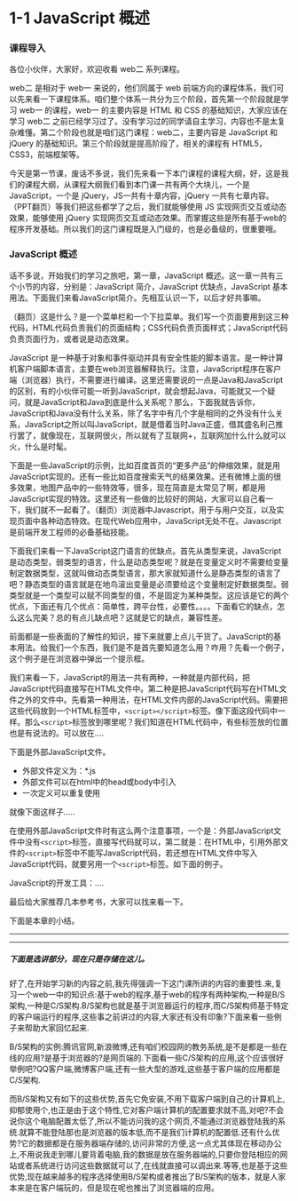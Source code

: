 # 1-1 JavaScript 概述

### 课程导入

各位小伙伴，大家好，欢迎收看 web二 系列课程。

web二 是相对于 web一 来说的，他们同属于 web 前端方向的课程体系，我们可以先来看一下课程体系。咱们整个体系一共分为三个阶段，首先第一个阶段就是学习 web一 的课程，web一 的主要内容是 HTML 和 CSS 的基础知识，大家应该在学习 web二 之前已经学习过了。没有学习过的同学请自主学习，内容也不是太复杂难懂。第二个阶段也就是咱们这门课程：web二，主要内容是 JavaScript 和 jQuery 的基础知识。第三个阶段就是提高阶段了，相关的课程有 HTML5，CSS3，前端框架等。

今天是第一节课，废话不多说，我们先来看一下本门课程的课程大纲，好，这是我们的课程大纲，从课程大纲我们看到本门课一共有两个大块儿，一个是 JavaScript，一个是 jQuery，JS一共有十章内容，jQuery 一共有七章内容。（PPT翻页）等我们把这些都学了之后，我们就能够使用 JS 实现网页交互或动态效果，能够使用 jQuery 实现网页交互或动态效果。而掌握这些是所有基于web的程序开发基础。所以我们的这门课程既是入门级的，也是必备级的，很重要哦。

### JavaScript 概述

话不多说，开始我们的学习之旅吧，第一章，JavaScript 概述。这一章一共有三个小节的内容，分别是：JavaScript 简介，JavaScript 优缺点，JavaScript 基本用法。下面我们来看JavaScript简介。先相互认识一下，以后才好共事嘛。

（翻页）这是什么？是一个菜单栏和一个下拉菜单。我们写一个页面要用到这三种代码，HTML代码负责我们的页面结构；CSS代码负责页面样式；JavaScript代码负责页面行为，或者说是动态效果。

JavaScript 是一种基于对象和事件驱动并具有安全性能的脚本语言。是一种计算机客户端脚本语言，主要在web浏览器解释执行。注意，JavaScript程序在客户端（浏览器）执行，不需要进行编译。这里还需要说的一点是Java和JavaScript的区别，有的小伙伴可能一听到JavaScript，就会想起Java，可能就又一个疑问，就是JavaScript和Java到底是什么关系呢？那么，下面我就告诉你，JavaScript和Java没有什么关系，除了名字中有几个字是相同的之外没有什么关系，JavaScript之所以叫JavaScript，就是借着当时Java正盛，借其盛名利己推行罢了，就像现在，互联网很火，所以就有了互联网+，互联网加什么什么就可以火，什么是时髦。

下面是一些JavaScript的示例，比如百度首页的“更多产品”的伸缩效果，就是用JavaScript实现的。还有一些比如百度搜索天气的结果效果。还有微博上面的很多效果，地图产品中的一些特效等，很多，现在简直是太常见了啊，都是用JavaScript实现的特效。这里还有一些做的比较好的网站，大家可以自己看一下，我们就不一起看了。（翻页）浏览器中Javascript，用于与用户交互，以及实现页面中各种动态特效。在现代Web应用中，JavaScript无处不在。Javascript是前端开发工程师的必备基础技能。

下面我们来看一下JavaScript这门语言的优缺点。首先从类型来说，JavaScript是动态类型，弱类型的语言，什么是动态类型呢？就是在变量定义时不需要给变量制定数据类型，这就叫做动态类型语言，那大家就知道什么是静态类型的语言了吧？静态类型的语言就是在地鸟滚出变量是必须要给这个变量制定好数据类型。弱类型就是一个类型可以赋不同类型的值，不是固定为某种类型。这应该是它的两个优点，下面还有几个优点：简单性，跨平台性，必要性。。。。下面看它的缺点，怎么这么完美？总的有点儿缺点吧？这就是它的缺点，兼容性差。

前面都是一些表面的了解性的知识，接下来就要上点儿干货了。JavaScript的基本用法。给我们一个东西，我们是不是首先要知道怎么用？咋用？先看一个例子，这个例子是在浏览器中弹出一个提示框。

我们来看一下，JavaScript的用法一共有两种，一种就是内部代码，把JavaScript代码直接写在HTML文件中。第二种是把JavaScript代码写在HTML文件之外的文件中。先看第一种用法，在HTML文件内部的JavaScript代码。需要把这些代码放到一个HTML标签中，`<script></script>`标签。像下面这段代码中一样。那么`<script>`标签放到哪里呢？我们知道在HTML代码中，有些标签放的位置也是有说法的。可以放在....

下面是外部JavaScript文件。

- 外部文件定义为：*.js
- 外部文件可以在html中的head或body中引入
- 一次定义可以重复使用

就像下面这样子.....

在使用外部JavaScript文件时有这么两个注意事项，一个是：外部JavaScript文件中没有`<script>`标签，直接写代码就可以，第二就是：在HTML中，引用外部文件的`<script>`标签中不能写JavaScript代码，若还想在HTML文件中写入JavaScript代码，就要另用一个`<script>`标签。如下面的例子。

JavaScript的开发工具：....

最后给大家推荐几本参考书，大家可以找来看一下。

下面是本章的小结。


***
***

##### 下面是选讲部分，现在只是存储在这儿。

好了,在开始学习新的内容之前,我先得强调一下这门课所讲的内容的重要性.来,复习一个web一中的知识点:基于web的程序,基于web的程序有两种架构,一种是B/S架构,一种是C/S架构.B/S架构也就是基于浏览器运行的程序,而C/S架构师基于特定的客户端运行的程序,这些事之前讲过的内容,大家还有没有印象?下面来看一些例子来帮助大家回忆起来.

B/S架构的实例:腾讯官网,新浪微博,还有咱们校园网的教务系统,是不是都是一些在线的应用?是基于浏览器的?是网页端的.下面看一些C/S架构的应用,这个应该很好举例吧?QQ客户端,微博客户端,还有一些大型的游戏,这些基于客户端的应用都是C/S架构.

而B/S架构又有如下的这些优势,首先它免安装,不用下载客户端到自己的计算机上,抑郁使用个,也正是由于这个特性,它对客户端计算机的配置要求就不高,对吧?不会说你这个电脑配置太低了,所以不能访问我的这个网页,不能通过浏览器登陆我的系统.就算不能登陆那也是浏览器的版本低,而不是我们计算机的配置低.还有什么优势?它的数据都是在服务器端存储的,访问非常的方便,这一点尤其体现在移动办公上,不用说我走到哪儿要背着电脑,我的数据是放在服务器端的,只要你登陆相应的网站或者系统进行访问这些数据就可以了,在线就直接可以调出来.等等,也是基于这些优势,现在越来越多的程序选择使用B/S架构或者推出了B/S架构的版本，就是人家本来是在客户端玩的，但是现在呢也推出了浏览器端的应用。
